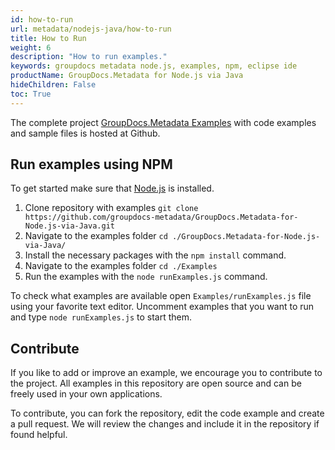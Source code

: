 ```yaml
---
id: how-to-run
url: metadata/nodejs-java/how-to-run
title: How to Run
weight: 6
description: "How to run examples."
keywords: groupdocs metadata node.js, examples, npm, eclipse ide
productName: GroupDocs.Metadata for Node.js via Java
hideChildren: False
toc: True
---
```


The complete project [GroupDocs.Metadata Examples](https://github.com/groupdocs-metadata/GroupDocs.Metadata-for-Node.js-via-Java) with code examples and sample files is hosted at Github.

## Run examples using NPM

To get started make sure that [Node.js](https://nodejs.org) is installed.

1. Clone repository with examples `git clone https://github.com/groupdocs-metadata/GroupDocs.Metadata-for-Node.js-via-Java.git`
2. Navigate to the examples folder `cd ./GroupDocs.Metadata-for-Node.js-via-Java/`
3. Install the necessary packages with the `npm install` command.
4. Navigate to the examples folder `cd ./Examples`
5. Run the examples with the `node runExamples.js` command.

To check what examples are available open `Examples/runExamples.js` file using your favorite text editor. Uncomment examples that you want to run and type `node runExamples.js` to start them.

## Contribute

If you like to add or improve an example, we encourage you to contribute to the project. All examples in this repository are open source and can be freely used in your own applications.

To contribute, you can fork the repository, edit the code example and create a pull request. We will review the changes and include it in the repository if found helpful.

